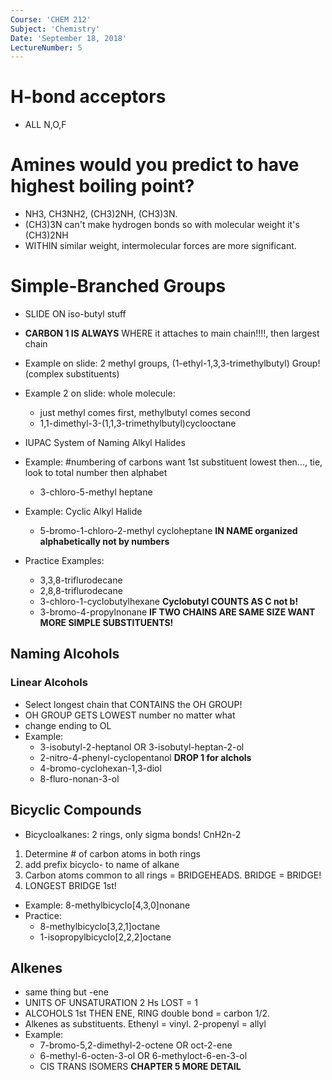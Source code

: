 ```yaml
---
Course: 'CHEM 212'
Subject: 'Chemistry'
Date: 'September 18, 2018'
LectureNumber: 5
---
```

# H-bond acceptors
- ALL N,O,F

# Amines would you predict to have highest boiling point?
- NH3, CH3NH2, (CH3)2NH, (CH3)3N.
- (CH3)3N can't make hydrogen bonds so with molecular weight it's (CH3)2NH
- WITHIN similar weight, intermolecular forces are more significant.

# Simple-Branched Groups
- SLIDE ON iso-butyl stuff

- **CARBON 1 IS ALWAYS** WHERE it attaches to main chain!!!!, then largest chain
- Example on slide: 2 methyl groups, (1-ethyl-1,3,3-trimethylbutyl) Group! (complex substituents)

- Example 2 on slide: whole molecule:
  - just methyl comes first, methylbutyl comes second
  - 1,1-dimethyl-3-(1,1,3-trimethylbutyl)cyclooctane

- IUPAC System of Naming Alkyl Halides
- Example: #numbering of carbons want 1st substituent lowest then..., tie, look to total number then alphabet
    - 3-chloro-5-methyl heptane
- Example: Cyclic Alkyl Halide
    - 5-bromo-1-chloro-2-methyl cycloheptane **IN NAME organized alphabetically not by numbers**
- Practice Examples:
    - 3,3,8-triflurodecane
    - 2,8,8-triflurodecane
    - 3-chloro-1-cyclobutylhexane **Cyclobutyl COUNTS AS C not b!**
    - 3-bromo-4-propylnonane **IF TWO CHAINS ARE SAME SIZE WANT MORE SIMPLE SUBSTITUENTS!**

## Naming Alcohols
### Linear Alcohols
  - Select longest chain that CONTAINS the OH GROUP!
  - OH GROUP GETS LOWEST number no matter what
  - change ending to OL
- Example:
  - 3-isobutyl-2-heptanol OR 3-isobutyl-heptan-2-ol
  - 2-nitro-4-phenyl-cyclopentanol **DROP 1 for alchols**
  - 4-bromo-cyclohexan-1,3-diol
  - 8-fluro-nonan-3-ol

## Bicyclic Compounds
- Bicycloalkanes: 2 rings, only sigma bonds! CnH2n-2
1. Determine # of carbon atoms in both rings
2. add prefix bicyclo- to name of alkane
3. Carbon atoms common to all rings = BRIDGEHEADS. BRIDGE = BRIDGE!
4. LONGEST BRIDGE 1st!

- Example: 8-methylbicyclo[4,3,0]nonane
- Practice:
  - 8-methylbicyclo[3,2,1]octane
  - 1-isopropylbicyclo[2,2,2]octane

## Alkenes
- same thing but -ene
- UNITS OF UNSATURATION 2 Hs LOST = 1
- ALCOHOLS 1st THEN ENE, RING double bond = carbon 1/2.
- Alkenes as substituents. Ethenyl = vinyl. 2-propenyl = allyl
- Example:
  - 7-bromo-5,2-dimethyl-2-octene OR oct-2-ene
  -  6-methyl-6-octen-3-ol OR 6-methyloct-6-en-3-ol
  - CIS TRANS ISOMERS **CHAPTER 5 MORE DETAIL**
